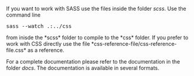 If you want to work with SASS use the files inside the folder *scss*. Use the command line
<pre>sass --watch .:../css</pre> from inisde the *scss* folder to compile to the *css* folder. If you prefer to work with CSS directly use the file *css-reference-file/css-reference-file.css* as a reference.

For a complete documentation please refer to the documentation in the folder *docs*. The documentation is available in several formats. 